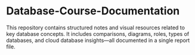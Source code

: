 # Database-Course-Documentation

This repository contains structured notes and visual resources related to key database concepts. It includes comparisons, diagrams, roles, types of databases, and cloud database insights—all documented in a single report file.
